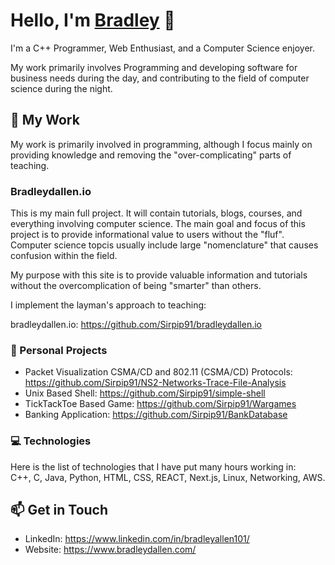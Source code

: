# Hello, I'm [Bradley](https://github.com/Sirpip91) 👋

I'm a C++ Programmer, Web Enthusiast, and a Computer Science enjoyer.

My work primarily involves Programming and developing software for business needs during the day, and contributing to the field of computer science during the night.

## 🚀 My Work 
My work is primarily involved in programming, although I focus mainly on providing knowledge and removing the "over-complicating" parts of teaching.

### Bradleydallen.io
This is my main full project. It will contain tutorials, blogs, courses, and everything involving computer science. The main goal and focus of this project is to provide informational value to users without the "fluf". Computer science topcis usually include large "nomenclature" that causes confusion within the field. <br>

My purpose with this site is to provide valuable information and tutorials without the overcomplication of being "smarter" than others.

I implement the layman's approach to teaching:
<br>

bradleydallen.io: https://github.com/Sirpip91/bradleydallen.io 

### 🚀 Personal Projects 

- Packet Visualization CSMA/CD and 802.11 (CSMA/CD) Protocols: https://github.com/Sirpip91/NS2-Networks-Trace-File-Analysis
- Unix Based Shell: https://github.com/Sirpip91/simple-shell
- TickTackToe Based Game: https://github.com/Sirpip91/Wargames
- Banking Application: https://github.com/Sirpip91/BankDatabase

### 💻 Technologies
Here is the list of technologies that I have put many hours working in:<br>
C++, C, Java, Python, HTML, CSS, REACT, Next.js, Linux, Networking, AWS.

## 📫 Get in Touch 

- LinkedIn: https://www.linkedin.com/in/bradleyallen101/
- Website: https://www.bradleydallen.com/

